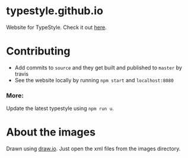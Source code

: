 # typestyle.github.io
Website for TypeStyle. Check it out [here](http://typestyle.github.io/).

# Contributing 
* Add commits to `source` and they get built and published to `master` by travis
* See the website locally by running `npm start` and `localhost:8080`

### More:
Update the latest typestyle using `npm run u`. 

# About the images
Drawn using [draw.io](https://draw.io). Just open the xml files from the images directory.
